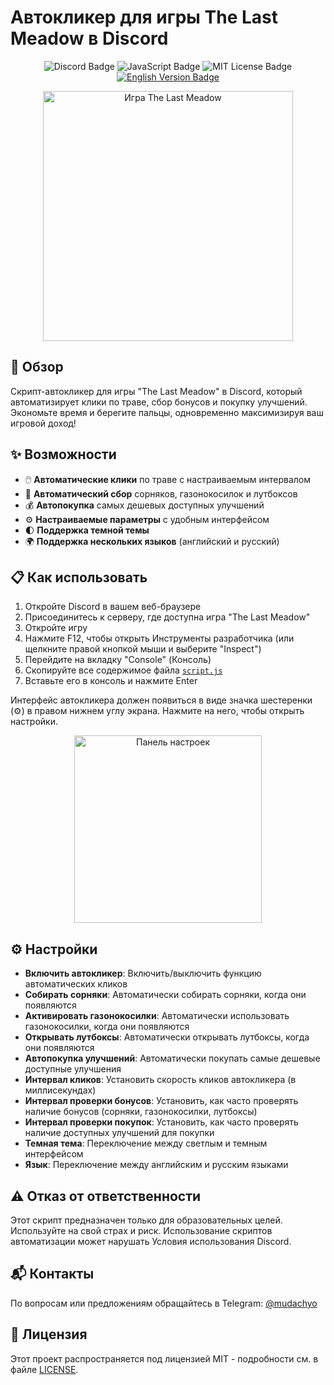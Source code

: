 # Автокликер для игры The Last Meadow в Discord

<div align="center">
    <img src="https://img.shields.io/badge/Discord-The%20Last%20Meadow-5865F2?style=for-the-badge&logo=discord&logoColor=white" alt="Discord Badge"/>
    <img src="https://img.shields.io/badge/Язык-JavaScript-F7DF1E?style=for-the-badge&logo=javascript&logoColor=black" alt="JavaScript Badge"/>
    <img src="https://img.shields.io/badge/Лицензия-MIT-green?style=for-the-badge" alt="MIT License Badge"/>
    <br>
    <a href="README.md"><img src="https://img.shields.io/badge/English%20version-Read-blue?style=for-the-badge&labelColor=darkblue" alt="English Version Badge"/></a>
</div>

<p align="center">
    <img src="https://i.imgur.com/8sYP3Jo.png" alt="Игра The Last Meadow" width="400"/>
</p>

## 🌿 Обзор

Скрипт-автокликер для игры "The Last Meadow" в Discord, который автоматизирует клики по траве, сбор бонусов и покупку улучшений. Экономьте время и берегите пальцы, одновременно максимизируя ваш игровой доход!

## ✨ Возможности

- 🖱️ **Автоматические клики** по траве с настраиваемым интервалом
- 🌱 **Автоматический сбор** сорняков, газонокосилок и лутбоксов
- 💰 **Автопокупка** самых дешевых доступных улучшений
- ⚙️ **Настраиваемые параметры** с удобным интерфейсом
- 🌓 **Поддержка темной темы**
- 🌍 **Поддержка нескольких языков** (английский и русский)

## 📋 Как использовать

1. Откройте Discord в вашем веб-браузере
2. Присоединитесь к серверу, где доступна игра "The Last Meadow"
3. Откройте игру
4. Нажмите F12, чтобы открыть Инструменты разработчика (или щелкните правой кнопкой мыши и выберите "Inspect")
5. Перейдите на вкладку "Console" (Консоль)
6. Скопируйте все содержимое файла [`script.js`](https://raw.githubusercontent.com/mudachyo/Discord-The-Last-Meadow/refs/heads/main/script.js)
7. Вставьте его в консоль и нажмите Enter

Интерфейс автокликера должен появиться в виде значка шестеренки (⚙️) в правом нижнем углу экрана. Нажмите на него, чтобы открыть настройки.

<p align="center">
    <img src="https://i.imgur.com/BJTFcm3.png" alt="Панель настроек" width="300"/>
</p>

## ⚙️ Настройки

- **Включить автокликер**: Включить/выключить функцию автоматических кликов
- **Собирать сорняки**: Автоматически собирать сорняки, когда они появляются
- **Активировать газонокосилки**: Автоматически использовать газонокосилки, когда они появляются
- **Открывать лутбоксы**: Автоматически открывать лутбоксы, когда они появляются
- **Автопокупка улучшений**: Автоматически покупать самые дешевые доступные улучшения
- **Интервал кликов**: Установить скорость кликов автокликера (в миллисекундах)
- **Интервал проверки бонусов**: Установить, как часто проверять наличие бонусов (сорняки, газонокосилки, лутбоксы)
- **Интервал проверки покупок**: Установить, как часто проверять наличие доступных улучшений для покупки
- **Темная тема**: Переключение между светлым и темным интерфейсом
- **Язык**: Переключение между английским и русским языками

## ⚠️ Отказ от ответственности

Этот скрипт предназначен только для образовательных целей. Используйте на свой страх и риск. Использование скриптов автоматизации может нарушать Условия использования Discord.

## 📬 Контакты

По вопросам или предложениям обращайтесь в Telegram: [@mudachyo](https://t.me/mudachyo)

## 📄 Лицензия

Этот проект распространяется под лицензией MIT - подробности см. в файле [LICENSE](LICENSE). 